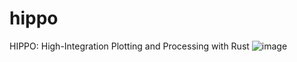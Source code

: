 # hippo
HIPPO: High-Integration Plotting and Processing with Rust
![image](https://github.com/user-attachments/assets/e9fa6d14-f60b-41b1-96af-11fc891bb4f2)
